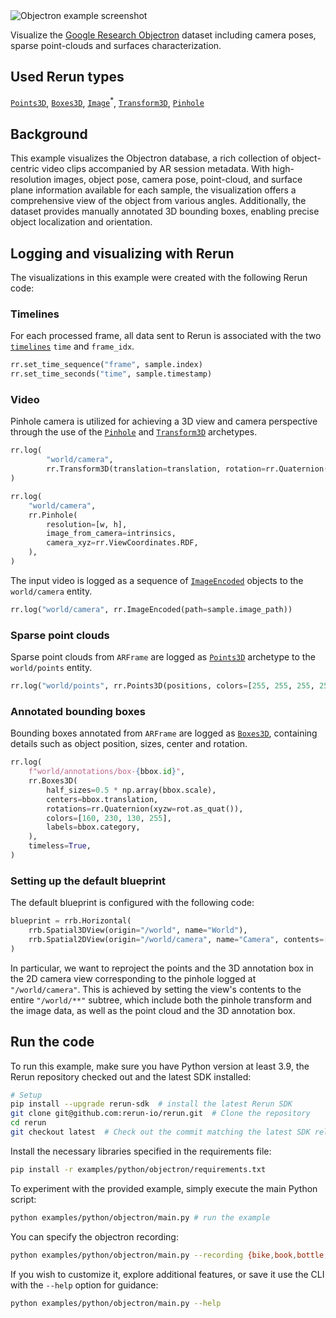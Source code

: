 <!--[metadata]
title = "Objectron"
tags = ["2D", "3D", "Object detection", "Pinhole camera", "Blueprint"]
description = "Example of using the Rerun SDK to log the Google Research Objectron dataset."
thumbnail = "https://static.rerun.io/objectron/b645ef3c8eff33fbeaefa6d37e0f9711be15b202/480w.png"
thumbnail_dimensions = [480, 480]
# channel = "release"  - Disabled because it sometimes have bad first-frame heuristics
build_args = ["--frames=150"]
-->

<picture>
  <source media="(max-width: 480px)" srcset="https://static.rerun.io/objectron/8ea3a37e6b4af2e06f8e2ea5e70c1951af67fea8/480w.png">
  <source media="(max-width: 768px)" srcset="https://static.rerun.io/objectron/8ea3a37e6b4af2e06f8e2ea5e70c1951af67fea8/768w.png">
  <source media="(max-width: 1024px)" srcset="https://static.rerun.io/objectron/8ea3a37e6b4af2e06f8e2ea5e70c1951af67fea8/1024w.png">
  <source media="(max-width: 1200px)" srcset="https://static.rerun.io/objectron/8ea3a37e6b4af2e06f8e2ea5e70c1951af67fea8/1200w.png">
  <img src="https://static.rerun.io/objectron/8ea3a37e6b4af2e06f8e2ea5e70c1951af67fea8/full.png" alt="Objectron example screenshot">
</picture>

Visualize the [Google Research Objectron](https://github.com/google-research-datasets/Objectron) dataset including camera poses, sparse point-clouds and surfaces characterization.

## Used Rerun types
 [`Points3D`](https://www.rerun.io/docs/reference/types/archetypes/points3d), [`Boxes3D`](https://www.rerun.io/docs/reference/types/archetypes/boxes3d), [`Image`](https://ref.rerun.io/docs/python/0.14.1/common/image_helpers/#rerun.ImageEncoded)<sup>*</sup>, [`Transform3D`](https://www.rerun.io/docs/reference/types/archetypes/transform3d), [`Pinhole`](https://www.rerun.io/docs/reference/types/archetypes/pinhole)

## Background

This example visualizes the Objectron database, a rich collection of object-centric video clips accompanied by AR session metadata.
With high-resolution images, object pose, camera pose, point-cloud, and surface plane information available for each sample, the visualization offers a comprehensive view of the object from various angles.
Additionally, the dataset provides manually annotated 3D bounding boxes, enabling precise object localization and orientation.

## Logging and visualizing with Rerun

The visualizations in this example were created with the following Rerun code:

### Timelines

For each processed frame, all data sent to Rerun is associated with the two [`timelines`](https://www.rerun.io/docs/concepts/timelines) `time` and `frame_idx`.

```python
rr.set_time_sequence("frame", sample.index)
rr.set_time_seconds("time", sample.timestamp)
```

### Video

Pinhole camera is utilized for achieving a 3D view and camera perspective through the use of the [`Pinhole`](https://www.rerun.io/docs/reference/types/archetypes/pinhole) and [`Transform3D`](https://www.rerun.io/docs/reference/types/archetypes/transform3d) archetypes.

```python
rr.log(
        "world/camera",
        rr.Transform3D(translation=translation, rotation=rr.Quaternion(xyzw=rot.as_quat())),
)
```

```python
rr.log(
    "world/camera",
    rr.Pinhole(
        resolution=[w, h],
        image_from_camera=intrinsics,
        camera_xyz=rr.ViewCoordinates.RDF,
    ),
)
```
The input video is logged as a sequence of [`ImageEncoded`](https://ref.rerun.io/docs/python/0.14.1/common/image_helpers/#rerun.ImageEncoded) objects to the `world/camera` entity.
```python
rr.log("world/camera", rr.ImageEncoded(path=sample.image_path))
```

### Sparse point clouds

Sparse point clouds from `ARFrame` are logged as [`Points3D`](https://www.rerun.io/docs/reference/types/archetypes/points3d) archetype to the `world/points` entity.

```python
rr.log("world/points", rr.Points3D(positions, colors=[255, 255, 255, 255]))
```

### Annotated bounding boxes

Bounding boxes annotated from `ARFrame` are logged as [`Boxes3D`](https://www.rerun.io/docs/reference/types/archetypes/boxes3d), containing details such as object position, sizes, center and rotation.

```python
rr.log(
    f"world/annotations/box-{bbox.id}",
    rr.Boxes3D(
        half_sizes=0.5 * np.array(bbox.scale),
        centers=bbox.translation,
        rotations=rr.Quaternion(xyzw=rot.as_quat()),
        colors=[160, 230, 130, 255],
        labels=bbox.category,
    ),
    timeless=True,
)
```

### Setting up the default blueprint

The default blueprint is configured with the following code:

```python
blueprint = rrb.Horizontal(
    rrb.Spatial3DView(origin="/world", name="World"),
    rrb.Spatial2DView(origin="/world/camera", name="Camera", contents=["/world/**"]),
)
```

In particular, we want to reproject the points and the 3D annotation box in the 2D camera view corresponding to the pinhole logged at `"/world/camera"`. This is achieved by setting the view's contents to the entire `"/world/**"` subtree, which include both the pinhole transform and the image data, as well as the point cloud and the 3D annotation box.



## Run the code
To run this example, make sure you have Python version at least 3.9, the Rerun repository checked out and the latest SDK installed:
```bash
# Setup
pip install --upgrade rerun-sdk  # install the latest Rerun SDK
git clone git@github.com:rerun-io/rerun.git  # Clone the repository
cd rerun
git checkout latest  # Check out the commit matching the latest SDK release
```
Install the necessary libraries specified in the requirements file:
```bash
pip install -r examples/python/objectron/requirements.txt
```
To experiment with the provided example, simply execute the main Python script:
```bash
python examples/python/objectron/main.py # run the example
```

You can specify the objectron recording:
```bash
python examples/python/objectron/main.py --recording {bike,book,bottle,camera,cereal_box,chair,cup,laptop,shoe}
```

If you wish to customize it, explore additional features, or save it use the CLI with the `--help` option for guidance:
```bash
python examples/python/objectron/main.py --help
```
